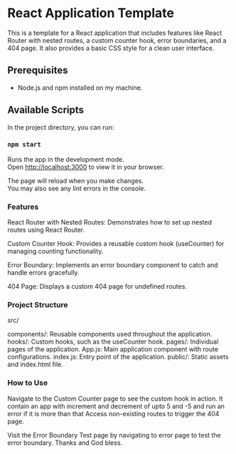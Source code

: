 # React Application Template

This is a template for a React application that includes features like React Router with nested routes, a custom counter hook, error boundaries, and a 404 page. It also provides a basic CSS style for a clean user interface.

## Prerequisites

- Node.js and npm installed on my machine.

## Available Scripts

In the project directory, you can run:

### `npm start`

Runs the app in the development mode.\
Open [http://localhost:3000](http://localhost:3000) to view it in your browser.

The page will reload when you make changes.\
You may also see any lint errors in the console.


### Features
React Router with Nested Routes: Demonstrates how to set up nested routes using React Router.

Custom Counter Hook: Provides a reusable custom hook (useCounter) for managing counting functionality.

Error Boundary: Implements an error boundary component to catch and handle errors gracefully.

404 Page: Displays a custom 404 page for undefined routes.

### Project Structure
src/

components/: Reusable components used throughout the application.
hooks/: Custom hooks, such as the useCounter hook.
pages/: Individual pages of the application.
App.js: Main application component with route configurations.
index.js: Entry point of the application.
public/: Static assets and index.html file.

### How to Use
Navigate to the Custom Counter page to see the custom hook in action.
It contain an app with increment and decrement of upto 5 and -5 and run an error if it is more than that
Access non-existing routes to trigger the 404 page.

Visit the Error Boundary Test page by navigating to error page to test the error boundary.
Thanks and God bless.
